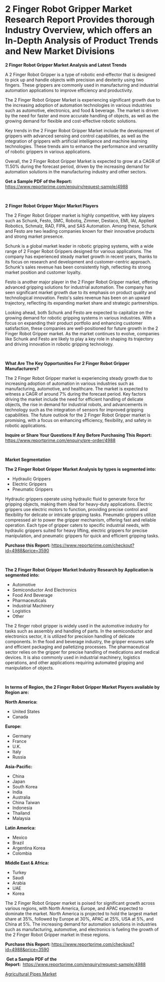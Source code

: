 <p><h1>2 Finger Robot Gripper Market Research Report Provides thorough Industry Overview, which offers an In-Depth Analysis of Product Trends and New Market Divisions</h1></p><p><strong>2 Finger Robot Gripper Market Analysis and Latest Trends</strong></p>
<p><p>A 2 Finger Robot Gripper is a type of robotic end-effector that is designed to pick up and handle objects with precision and dexterity using two fingers. These grippers are commonly used in manufacturing and industrial automation applications to improve efficiency and productivity.</p><p>The 2 Finger Robot Gripper Market is experiencing significant growth due to the increasing adoption of automation technologies in various industries such as automotive, electronics, and food & beverage. The market is driven by the need for faster and more accurate handling of objects, as well as the growing demand for flexible and cost-effective robotic solutions.</p><p>Key trends in the 2 Finger Robot Gripper Market include the development of grippers with advanced sensing and control capabilities, as well as the integration of grippers with artificial intelligence and machine learning technologies. These trends aim to enhance the performance and versatility of robotic grippers in various applications.</p><p>Overall, the 2 Finger Robot Gripper Market is expected to grow at a CAGR of 11.50% during the forecast period, driven by the increasing demand for automation solutions in the manufacturing industry and other sectors.</p></p>
<p><strong>Get a Sample PDF of the Report:&nbsp;</strong> <a href="https://www.reportprime.com/enquiry/request-sample/4988">https://www.reportprime.com/enquiry/request-sample/4988</a></p>
<p>&nbsp;</p>
<p><strong>2 Finger Robot Gripper Major Market Players</strong></p>
<p><p>The 2 Finger Robot Gripper market is highly competitive, with key players such as Schunk, Festo, SMC, Robotiq, Zimmer, Destaco, EMI, IAI, Applied Robotics, Schmalz, RAD, FIPA, and SAS Automation. Among these, Schunk and Festo are two leading companies known for their innovative products and strong market presence.</p><p>Schunk is a global market leader in robotic gripping systems, with a wide range of 2 Finger Robot Grippers designed for various applications. The company has experienced steady market growth in recent years, thanks to its focus on research and development and customer-centric approach. Schunk's sales revenue has been consistently high, reflecting its strong market position and customer loyalty.</p><p>Festo is another major player in the 2 Finger Robot Gripper market, offering advanced gripping solutions for industrial automation. The company has seen significant market growth due to its emphasis on product quality and technological innovation. Festo's sales revenue has been on an upward trajectory, reflecting its expanding market share and strategic partnerships.</p><p>Looking ahead, both Schunk and Festo are expected to capitalize on the growing demand for robotic gripping systems in various industries. With a focus on expanding their product portfolio and enhancing customer satisfaction, these companies are well-positioned for future growth in the 2 Finger Robot Gripper market. As the market continues to evolve, companies like Schunk and Festo are likely to play a key role in shaping its trajectory and driving innovation in robotic gripping technology.</p></p>
<p>&nbsp;</p>
<p><strong>What Are The Key Opportunities For 2 Finger Robot Gripper Manufacturers?</strong></p>
<p><p>The 2 Finger Robot Gripper market is experiencing steady growth due to increasing adoption of automation in various industries such as manufacturing, automotive, and healthcare. The market is expected to witness a CAGR of around 7% during the forecast period. Key factors driving the market include the need for efficient handling of delicate objects, the rise in demand for industrial robots, and advancements in technology such as the integration of sensors for improved gripping capabilities. The future outlook for the 2 Finger Robot Gripper market is promising, with a focus on enhancing efficiency, flexibility, and safety in robotic applications.</p></p>
<p><strong>Inquire or Share Your Questions If Any Before Purchasing This Report:</strong> <a href="https://www.reportprime.com/enquiry/pre-order/4988">https://www.reportprime.com/enquiry/pre-order/4988</a></p>
<p>&nbsp;</p>
<p><strong>Market Segmentation</strong></p>
<p><strong>The 2 Finger Robot Gripper Market Analysis by types is segmented into:</strong></p>
<p><ul><li>Hydraulic Grippers</li><li>Electric Grippers</li><li>Pneumatic Grippers</li></ul></p>
<p><p>Hydraulic grippers operate using hydraulic fluid to generate force for gripping objects, making them ideal for heavy-duty applications. Electric grippers use electric motors to function, providing precise control and flexibility for delicate or intricate gripping tasks. Pneumatic grippers utilize compressed air to power the gripper mechanism, offering fast and reliable operation. Each type of gripper caters to specific industrial needs, with hydraulic grippers suited for heavy lifting, electric grippers for precise manipulation, and pneumatic grippers for quick and efficient gripping tasks.</p></p>
<p><strong>Purchase this Report:&nbsp;</strong><a href="https://www.reportprime.com/checkout?id=4988&price=3590">https://www.reportprime.com/checkout?id=4988&price=3590</a></p>
<p>&nbsp;</p>
<p><strong>The 2 Finger Robot Gripper Market Industry Research by Application is segmented into:</strong></p>
<p><ul><li>Automotive</li><li>Semiconductor And Electronics</li><li>Food And Beverage</li><li>Pharmaceuticals</li><li>Industrial Machinery</li><li>Logistics</li><li>Other</li></ul></p>
<p><p>The 2 finger robot gripper is widely used in the automotive industry for tasks such as assembly and handling of parts. In the semiconductor and electronics sector, it is utilized for precision handling of delicate components. In the food and beverage industry, the gripper ensures safe and efficient packaging and palletizing processes. The pharmaceutical sector relies on the gripper for precise handling of medications and medical devices. It is also commonly used in industrial machinery, logistics operations, and other applications requiring automated gripping and manipulation of objects.</p></p>
<p>&nbsp;</p>
<p><strong>In terms of Region, the 2 Finger Robot Gripper Market Players available by Region are:</strong></p>
<p>
    <p> <strong> North America: </strong>
        <ul>
            <li>United States</li>
            <li>Canada</li>
        </ul>
        </p> 
    <p> <strong> Europe: </strong>
        <ul>
            <li>Germany</li>
            <li>France</li>
            <li>U.K.</li>
            <li>Italy</li>
            <li>Russia</li>
        </ul>
        </p> 
    <p> <strong> Asia-Pacific: </strong>
        <ul>
            <li>China</li>
            <li>Japan</li>
            <li>South Korea</li>
            <li>India</li>
            <li>Australia</li>
            <li>China Taiwan</li>
            <li>Indonesia</li>
            <li>Thailand</li>
            <li>Malaysia</li>
        </ul>
        </p> 
    <p> <strong> Latin America: </strong>
        <ul>
            <li>Mexico</li>
            <li>Brazil</li>
            <li>Argentina Korea</li>
            <li>Colombia</li>
        </ul>
        </p> 
    <p> <strong> Middle East & Africa: </strong>
        <ul>
            <li>Turkey</li>
            <li>Saudi</li>
            <li>Arabia</li>
            <li>UAE</li>
            <li>Korea</li>
        </ul>
    </p>
    </p>
<p><p>The 2 Finger Robot Gripper market is poised for significant growth across various regions, with North America, Europe, and APAC expected to dominate the market. North America is projected to hold the largest market share at 35%, followed by Europe at 30%, APAC at 25%, USA at 5%, and China at 5%. The increasing demand for automation solutions in industries such as manufacturing, automotive, and electronics is fueling the growth of the 2 Finger Robot Gripper market in these regions.</p></p>
<p><strong>Purchase this Report: </strong><a href="https://www.reportprime.com/checkout?id=4988&price=3590">https://www.reportprime.com/checkout?id=4988&price=3590</a></p>
<p>&nbsp;<strong>Get a Sample PDF of the Report:&nbsp;&nbsp;</strong><a href="https://www.reportprime.com/enquiry/request-sample/4988">https://www.reportprime.com/enquiry/request-sample/4988</a></p>
<p><strong></strong></p>
<p><p><a href="https://silk-columnist-571.notion.site/Agricultural-Pipes-Market-Size-Growth-and-Forecast-from-2024-2031-b60bf6df6c28408e9c5bceb302ccdec7">Agricultural Pipes Market</a></p></p>